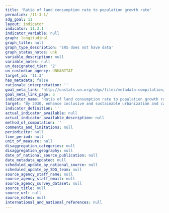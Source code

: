 ```yaml
---
title: 'Ratio of land consumption rate to population growth rate'
permalink: /11-3-1/
sdg_goal: 11
layout: indicator
indicator: 11.3.1
indicator_variable: null
graph: longitudinal
graph_title: null
graph_type_description: 'ERS does not have data'
graph_status_notes: unk
variable_description: null
variable_notes: null
un_designated_tier: '2'
un_custodian_agency: UNHABITAT
target_id: '11.3'
has_metadata: false
rationale_interpretation: ''
goal_meta_link: 'http://unstats.un.org/sdgs/files/metadata-compilation/Metadata-Goal-11.pdf'
goal_meta_link_page: 5
indicator_name: 'Ratio of land consumption rate to population growth rate'
target: 'By 2030, enhance inclusive and sustainable urbanization and capacity for participatory, integrated and sustainable human settlement planning and management in all countries.'
indicator_definition: ''
actual_indicator_available: null
actual_indicator_available_description: null
method_of_computation: ''
comments_and_limitations: null
periodicity: null
time_period: null
unit_of_measure: null
disaggregation_categories: null
disaggregation_geography: null
date_of_national_source_publication: null
date_metadata_updated: null
scheduled_update_by_national_source: null
scheduled_update_by_SDG_team: null
source_agency_staff_name: null
source_agency_staff_email: null
source_agency_survey_dataset: null
source_title: null
source_url: null
source_notes: null
international_and_national_references: null
---
```

